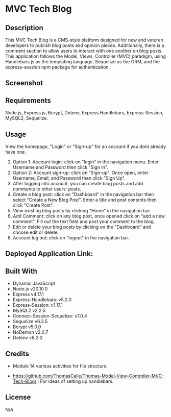 # MVC Tech Blog

## Description
This MVC Tech Blog is a CMS-style platform designed for new and veteren developers to publish blog posts and opinion pieces. Additionally, there is a comment section to allow users to interact with one another on blog posts. This application follows the Model, Views, Controller (MVC) paradigm, using Handlebars.js as the templating language, Sequelize as the ORM, and the express-session npm package for authentication.

## Screenshot


## Requirements
Node.js, Express.js, Bcrypt, Dotenv, Express Handlebars, Express-Session, MySQL2, Sequelize.

## Usage
View the homepage, "Login" or "Sign-up" for an account if you dont already have one.

1) Option 1: Account login: click on "login" in the navigation menu. Enter Username and Password then click "Sign In".
2) Option 2: Account sign-up: click on "Sign-up". Once open, enter Username, Email, and Password then click "Sign Up".
3) After logging into account, you can create blog posts and add comments to other users' posts.
4) Create a blog post: click on "Dashboard" in the navigation bar then select "Create a New Blog Post". Enter a title and post contents then click "Create Post".
5) View existing blog posts by clicking "Home" in the navigation bar.
6) Add Comment: click on any blog post, once opened click on "add a new comment". Fill out the text field and post your comment to the blog. 
7) Edit or delete your blog posts by clicking on the "Dashboard" and choose edit or delete.
8) Account log out: click on "logout" in the navigation bar.

## Deployed Application Link:


## Built With
* Dynamic JavaScript
* Node.js v20.10.0
* Express v4.17.1
* Express-Handlebars: v5.2.0
* Express-Session: v1.17.1
* MySQL2 v2.2.5
* Connect-Session-Sequelize: v7.0.4
* Sequalize v6.3.5
* Bcrypt v5.0.0
* NoDemon v2.0.7
* Dotenv v8.2.0

## Credits
* Module 14 various activities for file structure.

* https://github.com/ThomasCalle/Thomas-Model-View-Controller-MVC-Tech-Blog/ : For ideas of setting up  handlebars.

## License
  N/A
